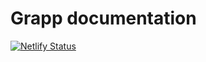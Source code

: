 # Grapp documentation

[![Netlify Status](https://api.netlify.com/api/v1/badges/0697e9cd-b657-4715-b014-abf1f3191558/deploy-status)](https://app.netlify.com/sites/grapp-preflet/deploys)
